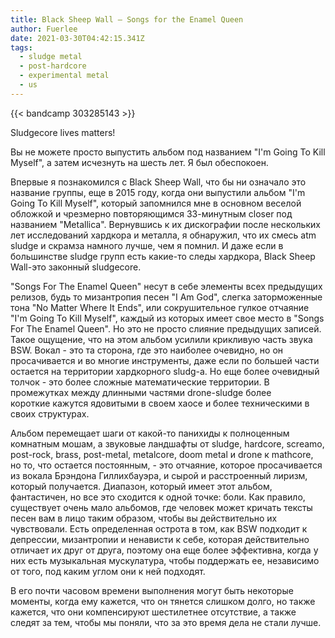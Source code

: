 ```yaml
---
title: Black Sheep Wall — Songs for the Enamel Queen
author: Fuerlee
date: 2021-03-30T04:42:15.341Z
tags:
  - sludge metal
  - post-hardcore
  - experimental metal
  - us
---
```

{{< bandcamp 303285143 >}}

Sludgecore lives matters!

Вы не можете просто выпустить альбом под названием "I'm Going To Kill Myself", а затем исчезнуть на шесть лет. Я был обеспокоен.

Впервые я познакомился с Black Sheep Wall, что бы ни означало это название группы, еще в 2015 году, когда они выпустили альбом "I'm Going To Kill Myself", который запомнился мне в основном веселой обложкой и чрезмерно повторяющимся 33-минутным closer под названием "Metallica". Вернувшись к их дискографии после нескольких лет исследований хардкора и металла, я обнаружил, что их смесь atm sludge и скрамза намного лучше, чем я помнил. И даже если в большинстве sludge групп есть какие-то следы хардкора, Black Sheep Wall-это законный sludgecore.

"Songs For The Enamel Queen" несут в себе элементы всех предыдущих релизов, будь то мизантропия песен "I Am God", слегка заторможенные тона "No Matter Where It Ends", или сокрушительное гулкое отчаяние "I'm Going To Kill Myself", каждый из которых имеет свое место в "Songs For The Enamel Queen". Но это не просто слияние предыдущих записей. Такое ощущение, что на этом альбом усилили крикливую часть звука BSW. Вокал - это та сторона, где это наиболее очевидно, но он просачивается и во многие инструменты, даже если по большей части остается на территории хардкорного sludg-а. Но еще более очевидный толчок - это более сложные математические территории. В промежутках между длинными частями drone-sludge более короткие кажутся ядовитыми в своем хаосе и более техническими в своих структурах.

Альбом перемещает шаги от какой-то панихиды к полноценным комнатным мошам, а звуковые ландшафты от sludge, hardcore, screamo, post-rock, brass, post-metal, metalcore, doom metal и drone к mathcore, но то, что остается постоянным, - это отчаяние, которое просачивается из вокала Брэндона Гиллихбауэра, и сырой и расстроенный лиризм, который получается. Диапазон, который имеет этот альбом, фантастичен, но все это сходится к одной точке: боли. Как правило, существует очень мало альбомов, где человек может кричать тексты песен вам в лицо таким образом, чтобы вы действительно их чувствовали. Есть определенная острота в том, как BSW подходит к депрессии, мизантропии и ненависти к себе, которая действительно отличает их друг от друга, поэтому она еще более эффективна, когда у них есть музыкальная мускулатура, чтобы поддержать ее, независимо от того, под каким углом они к ней подходят.

В его почти часовом времени выполнения могут быть некоторые моменты, когда ему кажется, что он тянется слишком долго, но также кажется, что они компенсируют шестилетнее отсутствие, а также следят за тем, чтобы мы поняли, что за это время дела не стали лучше.